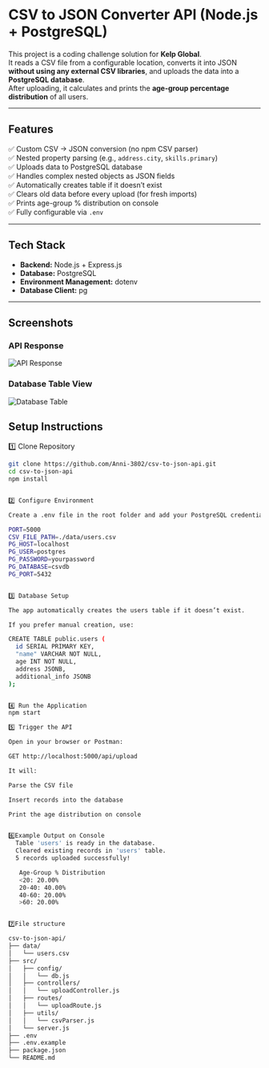 #  CSV to JSON Converter API (Node.js + PostgreSQL)

This project is a coding challenge solution for **Kelp Global**.  
It reads a CSV file from a configurable location, converts it into JSON **without using any external CSV libraries**, and uploads the data into a **PostgreSQL database**.  
After uploading, it calculates and prints the **age-group percentage distribution** of all users.

---

## Features

✅ Custom CSV → JSON conversion (no npm CSV parser)  
✅ Nested property parsing (e.g., `address.city`, `skills.primary`)  
✅ Uploads data to PostgreSQL database  
✅ Handles complex nested objects as JSON fields  
✅ Automatically creates table if it doesn’t exist  
✅ Clears old data before every upload (for fresh imports)  
✅ Prints age-group % distribution on console  
✅ Fully configurable via `.env`  

---

##  Tech Stack

- **Backend:** Node.js + Express.js  
- **Database:** PostgreSQL  
- **Environment Management:** dotenv  
- **Database Client:** pg  

---


## Screenshots

### API Response
![API Response](https://github.com/user-attachments/assets/17f10850-8ced-4dfa-a73e-de09e643d690)

### Database Table View
![Database Table](https://github.com/user-attachments/assets/796e7a15-dc34-4852-9401-d989bd7238ec)


##  Setup Instructions

1️⃣ Clone Repository
```bash
git clone https://github.com/Anni-3802/csv-to-json-api.git
cd csv-to-json-api
npm install


2️⃣ Configure Environment

Create a .env file in the root folder and add your PostgreSQL credentials:

PORT=5000
CSV_FILE_PATH=./data/users.csv
PG_HOST=localhost
PG_USER=postgres
PG_PASSWORD=yourpassword
PG_DATABASE=csvdb
PG_PORT=5432


3️⃣ Database Setup

The app automatically creates the users table if it doesn’t exist.

If you prefer manual creation, use:

CREATE TABLE public.users (
  id SERIAL PRIMARY KEY,
  "name" VARCHAR NOT NULL,
  age INT NOT NULL,
  address JSONB,
  additional_info JSONB
);


4️⃣ Run the Application
npm start

5️⃣ Trigger the API

Open in your browser or Postman:

GET http://localhost:5000/api/upload

It will:

Parse the CSV file

Insert records into the database

Print the age distribution on console


6️⃣Example Output on Console
  Table 'users' is ready in the database.
  Cleared existing records in 'users' table.
  5 records uploaded successfully!

   Age-Group % Distribution
   <20: 20.00%
   20-40: 40.00%
   40-60: 20.00%
   >60: 20.00%


7️⃣File structure

csv-to-json-api/
├── data/
│   └── users.csv
├── src/
│   ├── config/
│   │   └── db.js
│   ├── controllers/
│   │   └── uploadController.js
│   ├── routes/
│   │   └── uploadRoute.js
│   ├── utils/
│   │   └── csvParser.js
│   └── server.js
├── .env
├── .env.example
├── package.json
└── README.md

 

 
